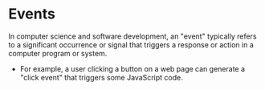 # Events
In computer science and software development, an "event" typically refers to a significant occurrence or signal that triggers a response or action in a computer program or system. 
- For example, a user clicking a button on a web page can generate a "click event" that triggers some JavaScript code.
